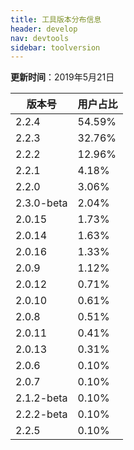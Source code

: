 ```yaml
---
title: 工具版本分布信息
header: develop
nav: devtools
sidebar: toolversion
---
```


**更新时间**：2019年5月21日

|版本号|用户占比|
|---|---|
|2.2.4 | 54.59%|
|2.2.3 | 32.76%|
|2.2.2 | 12.96%|
|2.2.1 | 4.18%|
|2.2.0 | 3.06%|
|2.3.0-beta | 2.04%|
|2.0.15 | 1.73%|
|2.0.14 | 1.63%|
|2.0.16 | 1.33%|
|2.0.9 | 1.12%|
|2.0.12 | 0.71%|
|2.0.10 | 0.61%|
|2.0.8 | 0.51%|
|2.0.11 | 0.41%|
|2.0.13 | 0.31%|
|2.0.6 | 0.10%|
|2.0.7 | 0.10%|
|2.1.2-beta | 0.10%|
|2.2.2-beta | 0.10%|
|2.2.5 | 0.10%|












